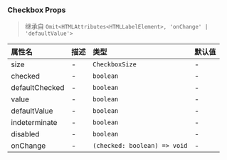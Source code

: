### Checkbox Props

> 继承自 `Omit<HTMLAttributes<HTMLLabelElement>, 'onChange' | 'defaultValue'>`

| 属性名 | 描述 | 类型 | 默认值 |
| :-- | :-- | :-- | :-- |
| size | - | `CheckboxSize` | - |
| checked | - | `boolean` | - |
| defaultChecked | - | `boolean` | - |
| value | - | `boolean` | - |
| defaultValue | - | `boolean` | - |
| indeterminate | - | `boolean` | - |
| disabled | - | `boolean` | - |
| onChange | - | `(checked: boolean) => void` | - |
